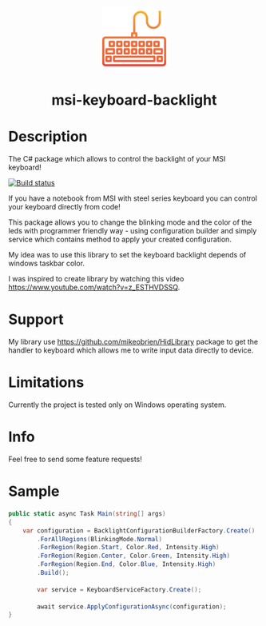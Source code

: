 <div align="center">
    <img src="https://raw.githubusercontent.com/dpozimski/msi-keyboard-backlight/develop/images/keyboard.png"/>
    <h1>msi-keyboard-backlight</h1>
</div>

# Description

The C# package which allows to control the backlight of your MSI keyboard!

[![Build status](https://damianpozimski.visualstudio.com/msi-keyboard-backlight/_apis/build/status/master_msi-keyboard-backlight)](https://damianpozimski.visualstudio.com/msi-keyboard-backlight/_build/latest?definitionId=11)

If you have a notebook from MSI with steel series keyboard you can control your keyboard directly from code!

This package allows you to change the blinking mode and the color of the leds with programmer friendly way - using configuration builder and simply service which contains method to apply your created configuration.

My idea was to use this library to set the keyboard backlight depends of windows taskbar color.

I was inspired to create library by watching this video https://www.youtube.com/watch?v=z_ESTHVDSSQ.

# Support

My library use https://github.com/mikeobrien/HidLibrary package to get the handler to keyboard which allows me to write input data directly to device.

# Limitations

Currently the project is tested only on Windows operating system.

# Info

Feel free to send some feature requests!

# Sample

```csharp
public static async Task Main(string[] args)
{
    var configuration = BacklightConfigurationBuilderFactory.Create()
        .ForAllRegions(BlinkingMode.Normal)
        .ForRegion(Region.Start, Color.Red, Intensity.High)
        .ForRegion(Region.Center, Color.Green, Intensity.High)
        .ForRegion(Region.End, Color.Blue, Intensity.High)
        .Build();

        var service = KeyboardServiceFactory.Create();

        await service.ApplyConfigurationAsync(configuration);
}
```